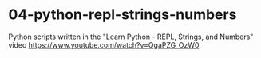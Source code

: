 # 04-python-repl-strings-numbers
Python scripts written in the "Learn Python - REPL, Strings, and Numbers" video https://www.youtube.com/watch?v=QgaPZG_OzW0.
